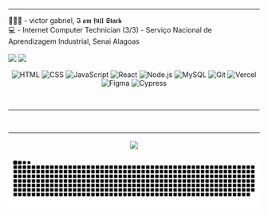
<table>
  <hr>
  <div align="left" style="display: inline_block">
 👨🏽‍💻 - victor gabriel, 𝕴 𝖆𝖒 𝖋𝖚𝖑𝖑 𝕾𝖙𝖆𝖈𝖐 <br>
 💻 - Internet Computer Technician (3/3) - Serviço Nacional de Aprendizagem Industrial, Senai Alagoas

  </div>
  <br>
<div display="flex">
 <img height="180em" src="https://github-readme-stats.vercel.app/api?username=bieellpjl&show_icons=true&theme=midnight-purple&include_all_commits=true&count_private=true"/>
  <img height="180em" src="https://github-readme-stats.vercel.app/api/top-langs/?username=bieellpjl&layout=compact&hide=&langs_count=6&theme=midnight-purple"/>
    <br>
    </div>
  <div align="center" style="display: inline_block">
    <p align="center">
  <img alt="HTML" src="https://skillicons.dev/icons?i=html" width="60" height="60"/>
  <img alt="CSS" src="https://skillicons.dev/icons?i=css" width="60" height="60"/>
  <img alt="JavaScript" src="https://skillicons.dev/icons?i=js" width="60" height="60"/>
  <img alt="React" src="https://skillicons.dev/icons?i=react" width="60" height="60"/>
  <img alt="Node.js" src="https://skillicons.dev/icons?i=nodejs" width="60" height="60"/>
  <img alt="MySQL" src="https://skillicons.dev/icons?i=mysql" width="60" height="60"/>
  <img alt="Git" src="https://skillicons.dev/icons?i=git" width="60" height="60"/>
  <img alt="Vercel" src="https://skillicons.dev/icons?i=vercel" width="60" height="60"/>
  <img alt="Figma" src="https://skillicons.dev/icons?i=figma" width="60" height="60"/>   
  <img alt="Cypress" src="https://skillicons.dev/icons?i=cypress" width="60" height="60"/>
</p>
   <br>
  <hr>
  <p align="center"> 
 
</p>
</div>
 </div>
     <br>
   <hr>
   <div align="center" style="display: inline_block">
   <a href="https://www.instagram.com/bieellpjl/" target="_blank"><img align="center" src="https://img.shields.io/badge/-bieellpjl-%23E4405F?style=for-the-badge&logo=instagram&logoColor=white" target="_blank"></a>
    </div>
 </div>


<p align="center">
  <img src="https://raw.githubusercontent.com/Platane/snk/output/github-contribution-grid-snake.svg" alt="snake animation" />
</p>
 

 

 
 
